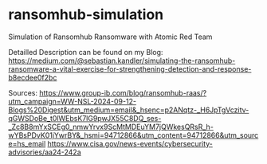 # ransomhub-simulation
Simulation of Ransomhub Ransomware with Atomic Red Team

Detailled Description can be found on my Blog:
https://medium.com/@sebastian.kandler/simulating-the-ransomhub-ransomware-a-vital-exercise-for-strengthening-detection-and-response-b8ecdee0f2bc


Sources:
https://www.group-ib.com/blog/ransomhub-raas/?utm_campaign=WW-NSL-2024-09-12-Blogs%20Digest&utm_medium=email&_hsenc=p2ANqtz-_H6JpTgVczitv-qGWSDoBe_t0lWEbsK7lG9pwJX55C8DQ_ses-_Zc8B8mYxSCEg0_nmwYrvx9ScMtMDEuYM7jQWkesQRsR_h-wYBsPDvK01jYwrBY&_hsmi=94712866&utm_content=94712866&utm_source=hs_email
https://www.cisa.gov/news-events/cybersecurity-advisories/aa24-242a

